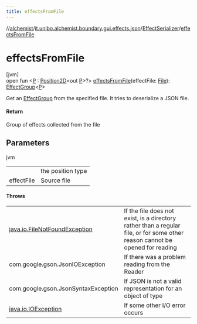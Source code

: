 ```yaml
---
title: effectsFromFile
---
```

//[alchemist](../../../index.html)/[it.unibo.alchemist.boundary.gui.effects.json](../index.html)/[EffectSerializer](index.html)/[effectsFromFile](effects-from-file.html)



# effectsFromFile



[jvm]\
open fun <[P](effects-from-file.html) : [Position2D](../../it.unibo.alchemist.model.interfaces/-position2-d/index.html)<out [P](effect-from-file.html)>?> [effectsFromFile](effects-from-file.html)(effectFile: [File](https://docs.oracle.com/javase/8/docs/api/java/io/File.html)): [EffectGroup](../../it.unibo.alchemist.boundary.gui.effects/-effect-group/index.html)<[P](effect-from-file.html)>



Get an [EffectGroup](../../it.unibo.alchemist.boundary.gui.effects/-effect-group/index.html) from the specified file. It tries to deserialize a JSON file.



#### Return



Group of effects collected from the file



## Parameters


jvm

| | |
|---|---|
| <P> | the position type |
| effectFile | Source file |



#### Throws


| | |
|---|---|
| [java.io.FileNotFoundException](https://docs.oracle.com/javase/8/docs/api/java/io/FileNotFoundException.html) | If the file does not exist, is a directory rather than a regular file, or for some other reason cannot be opened for reading |
| com.google.gson.JsonIOException | If there was a problem reading from the Reader |
| com.google.gson.JsonSyntaxException | If JSON is not a valid representation for an object of type |
| [java.io.IOException](https://docs.oracle.com/javase/8/docs/api/java/io/IOException.html) | If some other I/O error occurs |



